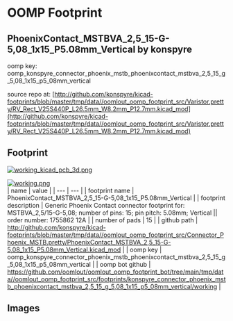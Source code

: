 # OOMP Footprint  
## PhoenixContact_MSTBVA_2,5_15-G-5,08_1x15_P5.08mm_Vertical  by konspyre  
  
oomp key: oomp_konspyre_connector_phoenix_mstb_phoenixcontact_mstbva_2,5_15_g_5,08_1x15_p5_08mm_vertical  
  
source repo at: [http://github.com/konspyre/kicad-footprints/blob/master/tmp/data//oomlout_oomp_footprint_src/Varistor.pretty/RV_Rect_V25S440P_L26.5mm_W8.2mm_P12.7mm.kicad_mod](http://github.com/konspyre/kicad-footprints/blob/master/tmp/data//oomlout_oomp_footprint_src/Varistor.pretty/RV_Rect_V25S440P_L26.5mm_W8.2mm_P12.7mm.kicad_mod)  
## Footprint  
  
[![working_kicad_pcb_3d.png](working_kicad_pcb_3d_600.png)](working_kicad_pcb_3d.png)  
  
[![working.png](working_600.png)](working.png)  
| name | value | 
| --- | --- | 
| footprint name | PhoenixContact_MSTBVA_2,5_15-G-5,08_1x15_P5.08mm_Vertical | 
| footprint description | Generic Phoenix Contact connector footprint for: MSTBVA_2,5/15-G-5,08; number of pins: 15; pin pitch: 5.08mm; Vertical || order number: 1755862 12A | 
| number of pads | 15 | 
| github path | http://github.com/konspyre/kicad-footprints/blob/master/tmp/data//oomlout_oomp_footprint_src/Connector_Phoenix_MSTB.pretty/PhoenixContact_MSTBVA_2,5_15-G-5,08_1x15_P5.08mm_Vertical.kicad_mod | 
| oomp key | oomp_konspyre_connector_phoenix_mstb_phoenixcontact_mstbva_2,5_15_g_5,08_1x15_p5_08mm_vertical | 
| oomp bot github | https://github.com/oomlout/oomlout_oomp_footprint_bot/tree/main/tmp/data//oomlout_oomp_footprint_src/footprints/konspyre_connector_phoenix_mstb_phoenixcontact_mstbva_2,5_15_g_5,08_1x15_p5_08mm_vertical/working | 
## Images  
